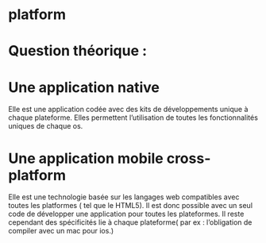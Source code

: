 # platform
# Question théorique :
# Une application native 
 Elle est une application codée avec des kits de développements unique à chaque plateforme.
 Elles permettent l’utilisation de toutes les fonctionnalités uniques de chaque os.
 
# Une application mobile cross-platform
 Elle est une technologie basée sur les langages web compatibles avec toutes les platformes ( tel que le HTML5).
 Il est donc possible avec un seul code de développer une application pour toutes les plateformes.
 Il reste cependant des spécificités lie à chaque plateforme( par ex : l’obligation de compiler avec un mac pour ios.)
